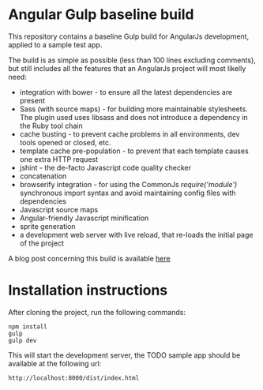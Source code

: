 Angular Gulp baseline build
=================

This repository contains a baseline Gulp build for AngularJs development, applied to a sample test app. 

The build is as simple as possible (less than 100 lines excluding comments), but still includes all the features that an AngularJs project will most likelly need: 

* integration with bower - to ensure all the latest dependencies are present
* Sass (with source maps) - for building more maintainable stylesheets. The plugin used uses libsass and does not introduce a dependency in the Ruby tool chain 
* cache busting - to prevent cache problems in all environments, dev tools opened or closed, etc.
* template cache pre-population - to prevent that each template causes one extra HTTP request
* jshint - the de-facto Javascript code quality checker
* concatenation
* browserify integration - for using the CommonJs *require('module')* synchronous import syntax and avoid maintaining config files with dependencies
* Javascript source maps
* Angular-friendly Javascript minification
* sprite generation 
* a development web server with live reload, that re-loads the initial page of the project

A blog post concerning this build is available [here](http://blog.jhades.org/what-every-angular-project-likely-needs-and-a-gulp-build-to-provide-it/)

# Installation instructions

After cloning the project, run the following commands:

    npm install
    gulp
    gulp dev
    
This will start the development server, the TODO sample app should be available at the following url:

    http://localhost:8000/dist/index.html
    


